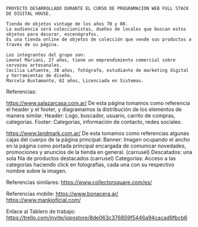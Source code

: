     PROYECTO DESARROLLADO DURANTE EL CURSO DE PROGRAMACIÓN WEB FULL STACK DE DIGITAL HOUSE.
    
    Tienda de objetos vintage de los años 70 y 80.
    La audiencia será coleccionistas, dueños de locales que buscan estos objetos para decorar, escenógrafos.
    Es una tienda online de objetos de colección que vende sus productos a través de su página. 
    
    Los integrantes del grupo son: 
    Leonel Mariani, 27 años, tiene un emprendimiento comercial sobre cervezas artesanales. 
    Cecilia Lafuente, 38 años, fotógrafa, estudiante de marketing digital y herramientas de diseño.
    Marcela Bustamante, 62 años, Licenciada en Sistemas. 

Referencias:

https://www.salazarcasa.com.ar/
De esta página tomamos como referencia el header y el footer, y diagramamos la distribución de los
elementos de manera similar. Header: Logo, buscador, usuario, carrito de compras, categorías. Footer:
Categorías, información de contacto, redes sociales.

https://www.landmark.com.ar/
De esta tomamos como referencias algunas cajas del cuerpo de la página principal: Banner: Imagen
ocupando el ancho en la página como portada principal encargada de comunicar novedades,
promociones y anuncios de la tienda en general. (carrusel) Descatados: una sola fila de productos
destacados (carrusel) Categorías: Acceso a las categorías haciendo click en fotografías, cada una con su
respectivo nombre sobre la imagen.

Referencias similares:
https://www.collectorsquare.com/es/

Referencias mobile:
https://www.bonacera.ar/
https://www.mankioficial.com/


Enlace al Tablero de trabajo:
https://trello.com/invite/jopostore/8de063c376859f5446a94cacad9fbcb6